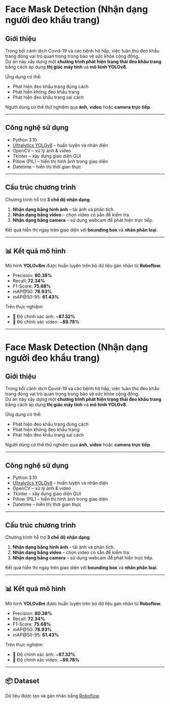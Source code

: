 #  Face Mask Detection (Nhận dạng người đeo khẩu trang)

##  Giới thiệu
Trong bối cảnh dịch Covid-19 và các bệnh hô hấp, việc tuân thủ đeo khẩu trang đóng vai trò quan trọng trong bảo vệ sức khỏe cộng đồng.  
Dự án này xây dựng một **chương trình phát hiện trạng thái đeo khẩu trang** bằng cách áp dụng **thị giác máy tính** và **mô hình YOLOv8**.

Ứng dụng có thể:
- Phát hiện đeo khẩu trang đúng cách  
-  Phát hiện không đeo khẩu trang  
-  Phát hiện đeo khẩu trang sai cách  

Người dùng có thể thử nghiệm qua **ảnh**, **video** hoặc **camera trực tiếp**.

---

##  Công nghệ sử dụng
- Python 3.10  
- [Ultralytics YOLOv8](https://github.com/ultralytics/ultralytics) – huấn luyện và nhận diện  
- OpenCV – xử lý ảnh & video  
- Tkinter – xây dựng giao diện GUI  
- Pillow (PIL) – hiển thị hình ảnh trong giao diện  
- Datetime – hiển thị thời gian thực  

---

##  Cấu trúc chương trình
Chương trình hỗ trợ **3 chế độ nhận dạng**:
1. **Nhận dạng bằng hình ảnh** – tải ảnh và phân tích.  
2. **Nhận dạng bằng video** – chọn video có sẵn để kiểm tra.  
3. **Nhận dạng bằng camera** – sử dụng webcam để phát hiện trực tiếp.  

 Kết quả hiển thị ngay trên giao diện với **bounding box** và **nhãn phân loại**.

---

## 📊 Kết quả mô hình
Mô hình **YOLOv8m** được huấn luyện trên bộ dữ liệu gán nhãn từ **Roboflow**.  
- Precision: **80.38%**  
- Recall: **72.34%**  
- F1-Score: **75.68%**  
- mAP@50: **78.93%**  
- mAP@50-95: **61.43%**

Trên thực nghiệm:
- 🎯 Độ chính xác ảnh: ~**87.32%**  
- 🎯 Độ chính xác video: ~**89.78%**

---
#  Face Mask Detection (Nhận dạng người đeo khẩu trang)

##  Giới thiệu
Trong bối cảnh dịch Covid-19 và các bệnh hô hấp, việc tuân thủ đeo khẩu trang đóng vai trò quan trọng trong bảo vệ sức khỏe cộng đồng.  
Dự án này xây dựng một **chương trình phát hiện trạng thái đeo khẩu trang** bằng cách áp dụng **thị giác máy tính** và **mô hình YOLOv8**.

Ứng dụng có thể:
- Phát hiện đeo khẩu trang đúng cách  
-  Phát hiện không đeo khẩu trang  
-  Phát hiện đeo khẩu trang sai cách  

Người dùng có thể thử nghiệm qua **ảnh**, **video** hoặc **camera trực tiếp**.

---

##  Công nghệ sử dụng
- Python 3.10  
- [Ultralytics YOLOv8](https://github.com/ultralytics/ultralytics) – huấn luyện và nhận diện  
- OpenCV – xử lý ảnh & video  
- Tkinter – xây dựng giao diện GUI  
- Pillow (PIL) – hiển thị hình ảnh trong giao diện  
- Datetime – hiển thị thời gian thực  

---

##  Cấu trúc chương trình
Chương trình hỗ trợ **3 chế độ nhận dạng**:
1. **Nhận dạng bằng hình ảnh** – tải ảnh và phân tích.  
2. **Nhận dạng bằng video** – chọn video có sẵn để kiểm tra.  
3. **Nhận dạng bằng camera** – sử dụng webcam để phát hiện trực tiếp.  

 Kết quả hiển thị ngay trên giao diện với **bounding box** và **nhãn phân loại**.

---

## 📊 Kết quả mô hình
Mô hình **YOLOv8m** được huấn luyện trên bộ dữ liệu gán nhãn từ **Roboflow**.  
- Precision: **80.38%**  
- Recall: **72.34%**  
- F1-Score: **75.68%**  
- mAP@50: **78.93%**  
- mAP@50-95: **61.43%**

Trên thực nghiệm:
- 🎯 Độ chính xác ảnh: ~**87.32%**  
- 🎯 Độ chính xác video: ~**89.78%**

---
## 📦 Dataset
Dữ liệu được tạo và gán nhãn bằng [Roboflow](https://universe.roboflow.com/object-mfpha/facemask-detection-nyuzn/dataset/4).

